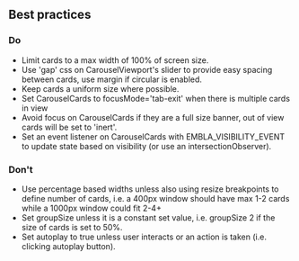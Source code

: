 ## Best practices

### Do

- Limit cards to a max width of 100% of screen size.
- Use 'gap' css on CarouselViewport's slider to provide easy spacing between cards, use margin if circular is enabled.
- Keep cards a uniform size where possible.
- Set CarouselCards to focusMode='tab-exit' when there is multiple cards in view
- Avoid focus on CarouselCards if they are a full size banner, out of view cards will be set to 'inert'.
- Set an event listener on CarouselCards with EMBLA_VISIBILITY_EVENT to update state based on visibility (or use an intersectionObserver).

### Don't

- Use percentage based widths unless also using resize breakpoints to define number of cards, i.e. a 400px window should have max 1-2 cards while a 1000px window could fit 2-4+
- Set groupSize unless it is a constant set value, i.e. groupSize 2 if the size of cards is set to 50%.
- Set autoplay to true unless user interacts or an action is taken (i.e. clicking autoplay button).
